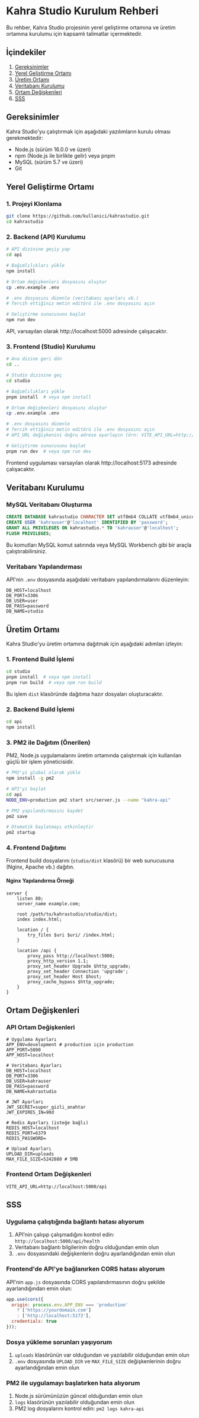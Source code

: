 # Kahra Studio Kurulum Rehberi

Bu rehber, Kahra Studio projesinin yerel geliştirme ortamına ve üretim ortamına kurulumu için kapsamlı talimatlar içermektedir.

## İçindekiler

1. [Gereksinimler](#gereksinimler)
2. [Yerel Geliştirme Ortamı](#yerel-geliştirme-ortamı)
3. [Üretim Ortamı](#üretim-ortamı)
4. [Veritabanı Kurulumu](#veritabanı-kurulumu)
5. [Ortam Değişkenleri](#ortam-değişkenleri)
6. [SSS](#sss)

## Gereksinimler

Kahra Studio'yu çalıştırmak için aşağıdaki yazılımların kurulu olması gerekmektedir:

- Node.js (sürüm 16.0.0 ve üzeri)
- npm (Node.js ile birlikte gelir) veya pnpm
- MySQL (sürüm 5.7 ve üzeri)
- Git

## Yerel Geliştirme Ortamı

### 1. Projeyi Klonlama

```bash
git clone https://github.com/kullanici/kahrastudio.git
cd kahrastudio
```

### 2. Backend (API) Kurulumu

```bash
# API dizinine geçiş yap
cd api

# Bağımlılıkları yükle
npm install

# Ortam değişkenleri dosyasını oluştur
cp .env.example .env

# .env dosyasını düzenle (veritabanı ayarları vb.)
# Tercih ettiğiniz metin editörü ile .env dosyasını açın

# Geliştirme sunucusunu başlat
npm run dev
```

API, varsayılan olarak http://localhost:5000 adresinde çalışacaktır.

### 3. Frontend (Studio) Kurulumu

```bash
# Ana dizine geri dön
cd ..

# Studio dizinine geç
cd studio

# Bağımlılıkları yükle
pnpm install  # veya npm install

# Ortam değişkenleri dosyasını oluştur
cp .env.example .env

# .env dosyasını düzenle
# Tercih ettiğiniz metin editörü ile .env dosyasını açın
# API_URL değişkenini doğru adrese ayarlayın (örn: VITE_API_URL=http://localhost:5000/api)

# Geliştirme sunucusunu başlat
pnpm run dev  # veya npm run dev
```

Frontend uygulaması varsayılan olarak http://localhost:5173 adresinde çalışacaktır.

## Veritabanı Kurulumu

### MySQL Veritabanı Oluşturma

```sql
CREATE DATABASE kahrastudio CHARACTER SET utf8mb4 COLLATE utf8mb4_unicode_ci;
CREATE USER 'kahrauser'@'localhost' IDENTIFIED BY 'password';
GRANT ALL PRIVILEGES ON kahrastudio.* TO 'kahrauser'@'localhost';
FLUSH PRIVILEGES;
```

Bu komutları MySQL komut satırında veya MySQL Workbench gibi bir araçla çalıştırabilirsiniz.

### Veritabanı Yapılandırması

API'nin `.env` dosyasında aşağıdaki veritabanı yapılandırmalarını düzenleyin:

```
DB_HOST=localhost
DB_PORT=3306
DB_USER=user
DB_PASS=password
DB_NAME=studio
```

## Üretim Ortamı

Kahra Studio'yu üretim ortamına dağıtmak için aşağıdaki adımları izleyin:

### 1. Frontend Build İşlemi

```bash
cd studio
pnpm install  # veya npm install
pnpm run build  # veya npm run build
```

Bu işlem `dist` klasöründe dağıtıma hazır dosyaları oluşturacaktır.

### 2. Backend Build İşlemi

```bash
cd api
npm install
```

### 3. PM2 ile Dağıtım (Önerilen)

PM2, Node.js uygulamalarını üretim ortamında çalıştırmak için kullanılan güçlü bir işlem yöneticisidir.

```bash
# PM2'yi global olarak yükle
npm install -g pm2

# API'yi başlat
cd api
NODE_ENV=production pm2 start src/server.js --name "kahra-api"

# PM2 yapılandırmasını kaydet
pm2 save

# Otomatik başlatmayı etkinleştir
pm2 startup
```

### 4. Frontend Dağıtımı

Frontend build dosyalarını (`studio/dist` klasörü) bir web sunucusuna (Nginx, Apache vb.) dağıtın.

#### Nginx Yapılandırma Örneği

```nginx
server {
    listen 80;
    server_name example.com;

    root /path/to/kahrastudio/studio/dist;
    index index.html;

    location / {
        try_files $uri $uri/ /index.html;
    }

    location /api {
        proxy_pass http://localhost:5000;
        proxy_http_version 1.1;
        proxy_set_header Upgrade $http_upgrade;
        proxy_set_header Connection 'upgrade';
        proxy_set_header Host $host;
        proxy_cache_bypass $http_upgrade;
    }
}
```

## Ortam Değişkenleri

### API Ortam Değişkenleri

```
# Uygulama Ayarları
APP_ENV=development # production için production
APP_PORT=5000
APP_HOST=localhost

# Veritabanı Ayarları
DB_HOST=localhost
DB_PORT=3306
DB_USER=kahrauser
DB_PASS=password
DB_NAME=kahrastudio

# JWT Ayarları
JWT_SECRET=super_gizli_anahtar
JWT_EXPIRES_IN=90d

# Redis Ayarları (isteğe bağlı)
REDIS_HOST=localhost
REDIS_PORT=6379
REDIS_PASSWORD=

# Upload Ayarları
UPLOAD_DIR=uploads
MAX_FILE_SIZE=5242880 # 5MB
```

### Frontend Ortam Değişkenleri

```
VITE_API_URL=http://localhost:5000/api
```

## SSS

### Uygulama çalıştığında bağlantı hatası alıyorum

1. API'nin çalışıp çalışmadığını kontrol edin: `http://localhost:5000/api/health`
2. Veritabanı bağlantı bilgilerinin doğru olduğundan emin olun
3. `.env` dosyasındaki değişkenlerin doğru ayarlandığından emin olun

### Frontend'de API'ye bağlanırken CORS hatası alıyorum

API'nin `app.js` dosyasında CORS yapılandırmasının doğru şekilde ayarlandığından emin olun:

```javascript
app.use(cors({
  origin: process.env.APP_ENV === 'production' 
    ? ['https://yourdomain.com'] 
    : ['http://localhost:5173'],
  credentials: true
}));
```

### Dosya yükleme sorunları yaşıyorum

1. `uploads` klasörünün var olduğundan ve yazılabilir olduğundan emin olun
2. `.env` dosyasında `UPLOAD_DIR` ve `MAX_FILE_SIZE` değişkenlerinin doğru ayarlandığından emin olun

### PM2 ile uygulamayı başlatırken hata alıyorum

1. Node.js sürümünüzün güncel olduğundan emin olun
2. `logs` klasörünün yazılabilir olduğundan emin olun
3. PM2 log dosyalarını kontrol edin: `pm2 logs kahra-api` 
